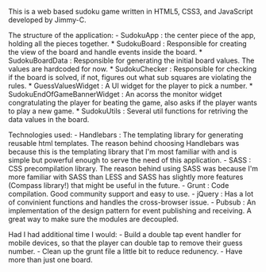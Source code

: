 This is a web based sudoku game written in HTML5, CSS3, and JavaScript developed by Jimmy-C.

The structure of the application:
    - SudokuApp : the center piece of the app, holding all the pieces together.
        * SudokuBoard : Responsible for creating the view of the board and handle events inside the board.
        * SudokuBoardData : Responsible for generating the initial board values. The values are hardcoded for now.
        * SudokuChecker : Responsible for checking if the board is solved, if not, figures out what sub squares are violating the rules.
        * GuessValuesWidget : A UI widget for the player to pick a number.
        * SudokuEndOfGameBannerWidget : An acorss the monitor widget congratulating the player for beating the game, also asks if the player wants to play a new game.
        * SudokuUtils : Several util functions for retriving the data values in the board.

Technologies used:
    - Handlebars : The templating library for generating reusable html templates. The reason behind choosing Handlebars was because this is the templating library that I'm most familiar with and is simple but powerful enough to serve the need of this application.
    - SASS       : CSS precompilation library. The reason behind using SASS was because I'm more familiar with SASS than LESS and SASS has slightly more features (Compass library!) that might be useful in the future.
    - Grunt      : Code compilation. Good community support and easy to use.
    - jQuery     : Has a lot of convinient functions and handles the cross-browser issue.
    - Pubsub     : An implementation of the design pattern for event publishing and receiving. A great way to make sure the modules are decoupled.

Had I had additional time I would:
    - Build a double tap event handler for mobile devices, so that the player can double tap to remove their guess number.
    - Clean up the grunt file a little bit to reduce redunency.
    - Have more than just one board.